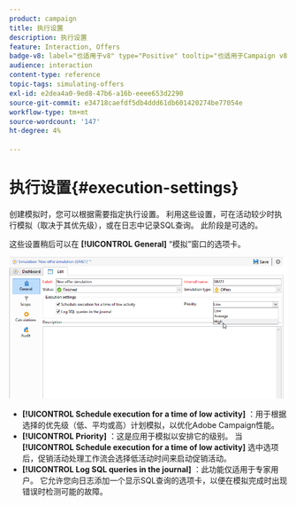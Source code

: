 ```yaml
---
product: campaign
title: 执行设置
description: 执行设置
feature: Interaction, Offers
badge-v8: label="也适用于v8" type="Positive" tooltip="也适用于Campaign v8"
audience: interaction
content-type: reference
topic-tags: simulating-offers
exl-id: e2dea4a0-9ed8-47b6-a16b-eeee653d2290
source-git-commit: e34718caefdf5db4ddd61db601420274be77054e
workflow-type: tm+mt
source-wordcount: '147'
ht-degree: 4%

---
```


# 执行设置{#execution-settings}



创建模拟时，您可以根据需要指定执行设置。 利用这些设置，可在活动较少时执行模拟（取决于其优先级），或在日志中记录SQL查询。 此阶段是可选的。

这些设置稍后可以在 **[!UICONTROL General]** “模拟”窗口的选项卡。

![](assets/offer_simulation_008.png)

* **[!UICONTROL Schedule execution for a time of low activity]** ：用于根据选择的优先级（低、平均或高）计划模拟，以优化Adobe Campaign性能。
* **[!UICONTROL Priority]** ：这是应用于模拟以安排它的级别。 当 **[!UICONTROL Schedule execution for a time of low activity]** 选中选项后，促销活动处理工作流会选择低活动时间来启动促销活动。
* **[!UICONTROL Log SQL queries in the journal]** ：此功能仅适用于专家用户。 它允许您向日志添加一个显示SQL查询的选项卡，以便在模拟完成时出现错误时检测可能的故障。
